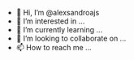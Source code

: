- 👋 Hi, I’m @alexsandroajs
- 👀 I’m interested in ...
- 🌱 I’m currently learning ...
- 💞️ I’m looking to collaborate on ...
- 📫 How to reach me ...

<!---
alexsandroajs/alexsandroajs is a ✨ special ✨ repository because its `README.md` (this file) appears on your GitHub profile.
You can click the Preview link to take a look at your changes.
--->
